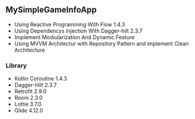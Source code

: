 ## MySimpleGameInfoApp
- Using Reactive Programming With Flow 1.4.3
- Using Dependencys Injection With Dagger-hilt 2.3.7
- Implement Modiularization And Dynamic Feature
- Using MVVM Architectur with Repository Pattern and implement Clean Architecture 

### Library
- Kotlin Coroutine 1.4.3
- Dagger-Hilt 2.3.7
- Retrofit 2.9.0
- Room 2.3.0
- Lottie 3.7.0
- Glide 4.12.0
